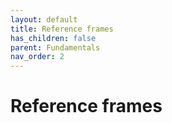 ```yaml
---
layout: default
title: Reference frames
has_children: false
parent: Fundamentals
nav_order: 2
---
```


# Reference frames